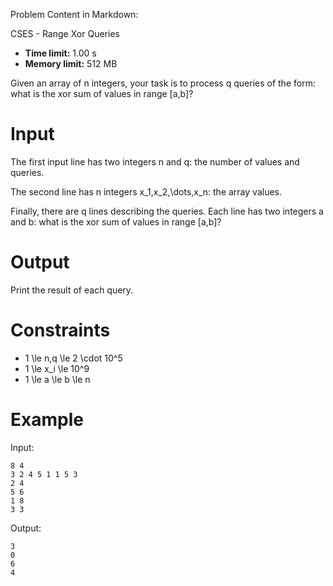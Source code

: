 Problem Content in Markdown:


CSES \- Range Xor Queries




* **Time limit:** 1\.00 s
* **Memory limit:** 512 MB




Given an array of n integers, your task is to process q queries of the form: what is the xor sum of values in range \[a,b]?


Input
=====


The first input line has two integers n and q: the number of values and queries.


The second line has n integers x\_1,x\_2,\\dots,x\_n: the array values.


Finally, there are q lines describing the queries. Each line has two integers a and b: what is the xor sum of values in range \[a,b]?


Output
======


Print the result of each query.


Constraints
===========


* 1 \\le n,q \\le 2 \\cdot 10^5
* 1 \\le x\_i \\le 10^9
* 1 \\le a \\le b \\le n


Example
=======


Input:



```
8 4
3 2 4 5 1 1 5 3
2 4
5 6
1 8
3 3

```

Output:



```
3
0
6
4

```
 
